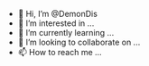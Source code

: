 - 👋 Hi, I’m @DemonDis
- 👀 I’m interested in ...
- 🌱 I’m currently learning ...
- 💞️ I’m looking to collaborate on ...
- 📫 How to reach me ...

<!---
DemonDis/DemonDis is a ✨ special ✨ repository because its `README.md` (this file) appears on your GitHub profile.
You can click the Preview link to take a look at your changes.
--->
